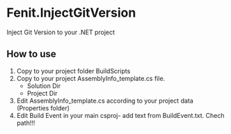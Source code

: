 # Fenit.InjectGitVersion
Inject Git Version to your .NET project
<h2> How to use</h2>
  
1. Copy to your project folder BuildScripts
2. Copy to your project AssemblyInfo_template.cs file.
	- Solution Dir
	- Project Dir
3. Edit AssemblyInfo_template.cs according to your project data (Properties folder)
4. Edit Build Event in your main csproj- add text from BuildEvent.txt. Chech path!!!
